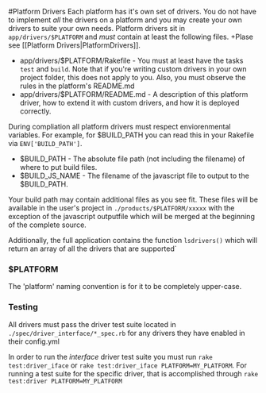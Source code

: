 #Platform Drivers
Each platform has it's own set of drivers. You do not have to implement *all* the drivers on a platform and you may create your own drivers to suite your own needs.  Platform drivers sit in `app/drivers/$PLATFORM` and *must* contain at least the following files.		+Plase see [[Platform Drivers|PlatformDrivers]].
  * app/drivers/$PLATFORM/Rakefile - You must at least have the tasks `test` and `build`.  Note that if you're writing custom drivers in your own project folder, this does not apply to you. Also, you must observe the rules in the platform's README.md		
  * app/drivers/$PLATFORM/README.md - A description of this platform driver, how to extend it with custom drivers, and how it is deployed correctly.		

During compliation all platform drivers must respect enviorenmental variables. For example, for $BUILD_PATH you can read this in your Rakefile via `ENV['BUILD_PATH']`.		
  * $BUILD_PATH    - The absolute file path (not including the filename) of where to put build files.		
  * $BUILD_JS_NAME - The filename of the javascript file to output to the $BUILD_PATH.		

Your build path may contain additional files as you see fit.  These files will be available in the user's project in `./products/$PLATFORM/xxxxx` with the exception of the javascript outputfile which will be merged at the beginning of the complete source.		
  
Additionally, the full application contains the function `lsdrivers()` which will return an array of all the drivers that are supported`


### $PLATFORM
The 'platform' naming convention is for it to be completely upper-case.

### Testing
All drivers must pass the driver test suite located in `./spec/driver_interface/*_spec.rb` for any drivers they have enabled in their config.yml

In order to run the *interface* driver test suite you must run `rake test:driver_iface` or `rake test:driver_iface PLATFORM=MY_PLATFORM`.  For running a test suite for the specific driver, that is accomplished through `rake test:driver PLATFORM=MY_PLATFORM`
